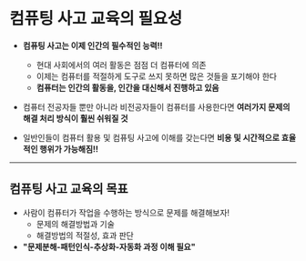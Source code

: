 # 컴퓨팅 사고 교육의 필요성
+ __컴퓨팅 사고는 이제 인간의 필수적인 능력!!__
     + 현대 사회에서의 여러 활동은 점점 더 컴퓨터에 의존
     + 이제는 컴퓨터를 적절하게 도구로 쓰지 못하면 많은 것들을 포기해야 한다
     +   __컴퓨터는 인간의 활동을, 인간을 대신해서 진행하고 있음__

 
 
+ 컴퓨터 전공자들 뿐만 아니라 비전공자들이 컴퓨터를 사용한다면 __여러가지 문제의 해결 처리 방식이 훨씬 쉬워질 것__
+  일반인들이 컴퓨터 활용 및 컴퓨팅 사고에 이해를 갖는다면 __비용 및 시간적으로 효율적인 행위가 가능해짐!!__
---
## 컴퓨팅 사고 교육의 목표
+ 사람이 컴퓨터가 작업을 수행하는 방식으로 문제를 해결해보자!
    + 문제의 해결방법과 기술 
    + 해결방법의 적절성, 효과 판단
+ __"문제분해-패턴인식-추상화-자동화 과정 이해 필요"__    
